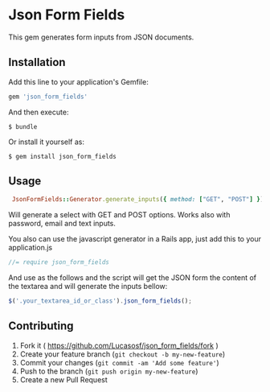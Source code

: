# Json Form Fields

This gem generates form inputs from JSON documents.

## Installation

Add this line to your application's Gemfile:

```ruby
gem 'json_form_fields'
```

And then execute:

    $ bundle

Or install it yourself as:

    $ gem install json_form_fields

## Usage

```ruby
 JsonFormFields::Generator.generate_inputs({ method: ["GET", "POST"] })
```
Will generate a select with GET and POST options. Works also with
password, email and text inputs.


You also can use the javascript generator in a Rails app, just add this to your application.js

```javascript
//= require json_form_fields
```

And use as the follows and the script will get the JSON form the content
of the textarea and will generate the inputs bellow:

```javascript
$('.your_textarea_id_or_class').json_form_fields();

```



## Contributing

1. Fork it ( https://github.com/Lucasosf/json_form_fields/fork )
2. Create your feature branch (`git checkout -b my-new-feature`)
3. Commit your changes (`git commit -am 'Add some feature'`)
4. Push to the branch (`git push origin my-new-feature`)
5. Create a new Pull Request
